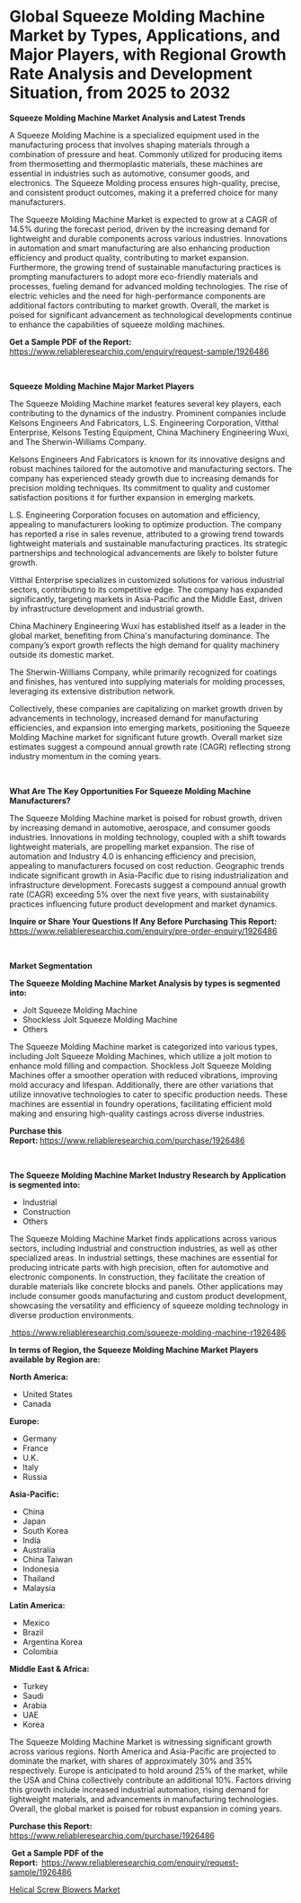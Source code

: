 <p><h1>Global Squeeze Molding Machine Market by Types, Applications, and Major Players, with Regional Growth Rate Analysis and Development Situation, from 2025 to 2032</h1></p><p><strong>Squeeze Molding Machine Market Analysis and Latest Trends</strong></p>
<p><p>A Squeeze Molding Machine is a specialized equipment used in the manufacturing process that involves shaping materials through a combination of pressure and heat. Commonly utilized for producing items from thermosetting and thermoplastic materials, these machines are essential in industries such as automotive, consumer goods, and electronics. The Squeeze Molding process ensures high-quality, precise, and consistent product outcomes, making it a preferred choice for many manufacturers.</p><p>The Squeeze Molding Machine Market is expected to grow at a CAGR of 14.5% during the forecast period, driven by the increasing demand for lightweight and durable components across various industries. Innovations in automation and smart manufacturing are also enhancing production efficiency and product quality, contributing to market expansion. Furthermore, the growing trend of sustainable manufacturing practices is prompting manufacturers to adopt more eco-friendly materials and processes, fueling demand for advanced molding technologies. The rise of electric vehicles and the need for high-performance components are additional factors contributing to market growth. Overall, the market is poised for significant advancement as technological developments continue to enhance the capabilities of squeeze molding machines.</p></p>
<p><strong>Get a Sample PDF of the Report:&nbsp;</strong> <a href="https://www.reliableresearchiq.com/enquiry/request-sample/1926486?utm_campaign=3099&utm_medium=2&utm_source=Github&utm_content=ia&utm_term=08042025&utm_id=squeeze-molding-machine">https://www.reliableresearchiq.com/enquiry/request-sample/1926486</a></p>
<p>&nbsp;</p>
<p><strong>Squeeze Molding Machine Major Market Players</strong></p>
<p><p>The Squeeze Molding Machine market features several key players, each contributing to the dynamics of the industry. Prominent companies include Kelsons Engineers And Fabricators, L.S. Engineering Corporation, Vitthal Enterprise, Kelsons Testing Equipment, China Machinery Engineering Wuxi, and The Sherwin-Williams Company.</p><p>Kelsons Engineers And Fabricators is known for its innovative designs and robust machines tailored for the automotive and manufacturing sectors. The company has experienced steady growth due to increasing demands for precision molding techniques. Its commitment to quality and customer satisfaction positions it for further expansion in emerging markets.</p><p>L.S. Engineering Corporation focuses on automation and efficiency, appealing to manufacturers looking to optimize production. The company has reported a rise in sales revenue, attributed to a growing trend towards lightweight materials and sustainable manufacturing practices. Its strategic partnerships and technological advancements are likely to bolster future growth.</p><p>Vitthal Enterprise specializes in customized solutions for various industrial sectors, contributing to its competitive edge. The company has expanded significantly, targeting markets in Asia-Pacific and the Middle East, driven by infrastructure development and industrial growth.</p><p>China Machinery Engineering Wuxi has established itself as a leader in the global market, benefiting from China's manufacturing dominance. The company’s export growth reflects the high demand for quality machinery outside its domestic market.</p><p>The Sherwin-Williams Company, while primarily recognized for coatings and finishes, has ventured into supplying materials for molding processes, leveraging its extensive distribution network.</p><p>Collectively, these companies are capitalizing on market growth driven by advancements in technology, increased demand for manufacturing efficiencies, and expansion into emerging markets, positioning the Squeeze Molding Machine market for significant future growth. Overall market size estimates suggest a compound annual growth rate (CAGR) reflecting strong industry momentum in the coming years.</p></p>
<p>&nbsp;</p>
<p><strong>What Are The Key Opportunities For Squeeze Molding Machine Manufacturers?</strong></p>
<p><p>The Squeeze Molding Machine market is poised for robust growth, driven by increasing demand in automotive, aerospace, and consumer goods industries. Innovations in molding technology, coupled with a shift towards lightweight materials, are propelling market expansion. The rise of automation and Industry 4.0 is enhancing efficiency and precision, appealing to manufacturers focused on cost reduction. Geographic trends indicate significant growth in Asia-Pacific due to rising industrialization and infrastructure development. Forecasts suggest a compound annual growth rate (CAGR) exceeding 5% over the next five years, with sustainability practices influencing future product development and market dynamics.</p></p>
<p><strong>Inquire or Share Your Questions If Any Before Purchasing This Report:</strong> <a href="https://www.reliableresearchiq.com/enquiry/pre-order-enquiry/1926486?utm_campaign=3099&utm_medium=2&utm_source=Github&utm_content=ia&utm_term=08042025&utm_id=squeeze-molding-machine">https://www.reliableresearchiq.com/enquiry/pre-order-enquiry/1926486</a></p>
<p>&nbsp;</p>
<p><strong>Market Segmentation</strong></p>
<p><strong>The Squeeze Molding Machine Market Analysis by types is segmented into:</strong></p>
<p><ul><li>Jolt Squeeze Molding Machine</li><li>Shockless Jolt Squeeze Molding Machine</li><li>Others</li></ul></p>
<p><p>The Squeeze Molding Machine market is categorized into various types, including Jolt Squeeze Molding Machines, which utilize a jolt motion to enhance mold filling and compaction. Shockless Jolt Squeeze Molding Machines offer a smoother operation with reduced vibrations, improving mold accuracy and lifespan. Additionally, there are other variations that utilize innovative technologies to cater to specific production needs. These machines are essential in foundry operations, facilitating efficient mold making and ensuring high-quality castings across diverse industries.</p></p>
<p><strong>Purchase this Report:&nbsp;</strong><a href="https://www.reliableresearchiq.com/purchase/1926486?utm_campaign=3099&utm_medium=2&utm_source=Github&utm_content=ia&utm_term=08042025&utm_id=squeeze-molding-machine">https://www.reliableresearchiq.com/purchase/1926486</a></p>
<p>&nbsp;</p>
<p><strong>The Squeeze Molding Machine Market Industry Research by Application is segmented into:</strong></p>
<p><ul><li>Industrial</li><li>Construction</li><li>Others</li></ul></p>
<p><p>The Squeeze Molding Machine Market finds applications across various sectors, including industrial and construction industries, as well as other specialized areas. In industrial settings, these machines are essential for producing intricate parts with high precision, often for automotive and electronic components. In construction, they facilitate the creation of durable materials like concrete blocks and panels. Other applications may include consumer goods manufacturing and custom product development, showcasing the versatility and efficiency of squeeze molding technology in diverse production environments.</p></p>
<p><a href="https://www.reliableresearchiq.com/squeeze-molding-machine-r1926486?utm_campaign=3099&utm_medium=2&utm_source=Github&utm_content=ia&utm_term=08042025&utm_id=squeeze-molding-machine">&nbsp;https://www.reliableresearchiq.com/squeeze-molding-machine-r1926486</a></p>
<p><strong>In terms of Region, the Squeeze Molding Machine Market Players available by Region are:</strong></p>
<p>
    <p> <strong> North America: </strong>
        <ul>
            <li>United States</li>
            <li>Canada</li>
        </ul>
        </p> 
    <p> <strong> Europe: </strong>
        <ul>
            <li>Germany</li>
            <li>France</li>
            <li>U.K.</li>
            <li>Italy</li>
            <li>Russia</li>
        </ul>
        </p> 
    <p> <strong> Asia-Pacific: </strong>
        <ul>
            <li>China</li>
            <li>Japan</li>
            <li>South Korea</li>
            <li>India</li>
            <li>Australia</li>
            <li>China Taiwan</li>
            <li>Indonesia</li>
            <li>Thailand</li>
            <li>Malaysia</li>
        </ul>
        </p> 
    <p> <strong> Latin America: </strong>
        <ul>
            <li>Mexico</li>
            <li>Brazil</li>
            <li>Argentina Korea</li>
            <li>Colombia</li>
        </ul>
        </p> 
    <p> <strong> Middle East & Africa: </strong>
        <ul>
            <li>Turkey</li>
            <li>Saudi</li>
            <li>Arabia</li>
            <li>UAE</li>
            <li>Korea</li>
        </ul>
    </p>
    </p>
<p><p>The Squeeze Molding Machine Market is witnessing significant growth across various regions. North America and Asia-Pacific are projected to dominate the market, with shares of approximately 30% and 35% respectively. Europe is anticipated to hold around 25% of the market, while the USA and China collectively contribute an additional 10%. Factors driving this growth include increased industrial automation, rising demand for lightweight materials, and advancements in manufacturing technologies. Overall, the global market is poised for robust expansion in coming years.</p></p>
<p><strong>Purchase this Report: </strong><a href="https://www.reliableresearchiq.com/purchase/1926486?utm_campaign=3099&utm_medium=2&utm_source=Github&utm_content=ia&utm_term=08042025&utm_id=squeeze-molding-machine">https://www.reliableresearchiq.com/purchase/1926486</a></p>
<p>&nbsp;<strong>Get a Sample PDF of the Report:&nbsp;&nbsp;</strong><a href="https://www.reliableresearchiq.com/enquiry/request-sample/1926486?utm_campaign=3099&utm_medium=2&utm_source=Github&utm_content=ia&utm_term=08042025&utm_id=squeeze-molding-machine">https://www.reliableresearchiq.com/enquiry/request-sample/1926486</a></p>
<p><strong></strong></p>
<p><p><a href="https://github.com/saeiddaemo/Market-Research-Report-List-1/blob/main/helical-screw-blowers-market.md?utm_campaign=3099&utm_medium=2&utm_source=Github&utm_content=ia&utm_term=08042025&utm_id=squeeze-molding-machine">Helical Screw Blowers Market</a></p></p>